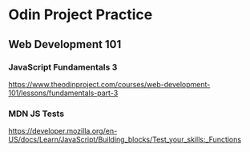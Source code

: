 # Odin Project Practice

## Web Development 101

### JavaScript Fundamentals 3

https://www.theodinproject.com/courses/web-development-101/lessons/fundamentals-part-3


### MDN JS Tests

https://developer.mozilla.org/en-US/docs/Learn/JavaScript/Building_blocks/Test_your_skills:_Functions